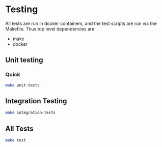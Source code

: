 # Testing

All tests are run in docker containers, and the test scripts are run via the Makefile. Thus top level dependencies are:
- make
- docker


## Unit testing

### Quick 

```bash
make unit-tests
```


## Integration Testing

```bash
make integration-tests
```

## All Tests

```bash
make test
```
